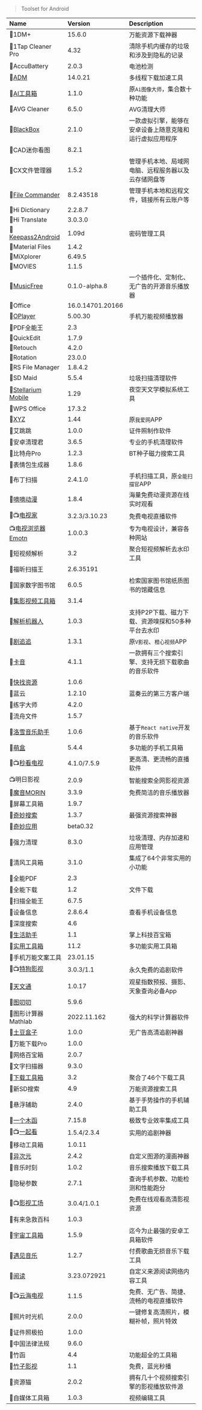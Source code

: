 > Toolset for Android

| Name                 | Version          | Description                                              |
| :------------------- | :--------------- | :------------------------------------------------------- |
| 📱1DM+                | 15.6.0           | 万能资源下载神器                                         |
| 📱1Tap Cleaner Pro    | 4.32             | 清除手机内缓存的垃圾和涉及到隐私的记录                   |
| 📱AccuBattery         | 2.0.3            | 电池检测                                                 |
| 📱[ADM]               | 14.0.21          | 多线程下载加速工具                                       |
| 📱[AI工具箱]          | 1.1.0            | 原`Ai图像大师`，集合数十种功能                           |
| 📱AVG Cleaner         | 6.5.0            | AVG清理大师                                              |
| 📱[BlackBox]          | 2.1.0            | 一款虚拟引擎，能够在安卓设备上随意克隆和运行虚拟应用程序 |
| 📱CAD迷你看图         | 8.2.1            |                                                          |
| 📱CX文件管理器        | 1.5.2            | 管理手机本地、局域网电脑、远程服务器以及云存储网盘等     |
| 📱[File Commander]    | 8.2.43518        | 管理手机本地和远程文件，链接所有云账户等                 |
| 📱Hi Dictionary       | 2.2.8.7          |                                                          |
| 📱Hi Translate        | 3.0.3.0          |                                                          |
| 📱[Keepass2Android]   | 1.09d            | 密码管理工具                                             |
| 📱Material Files      | 1.4.2            |                                                          |
| 📱MiXplorer           | 6.49.5           |                                                          |
| 📱MOVIES              | 1.1.5            |                                                          |
| 📱[MusicFree]         | 0.1.0-alpha.8    | 一个插件化、定制化、无广告的开源音乐播放器               |
| 📱Office              | 16.0.14701.20166 |                                                          |
| 📱[OPlayer]           | 5.00.30          | 手机万能视频播放器                                       |
| 📱PDF全能王           | 2.3              |                                                          |
| 📱QuickEdit           | 1.7.9            |                                                          |
| 📱Retouch             | 4.2.0            |                                                          |
| 📱Rotation            | 23.0.0           |                                                          |
| 📱RS File Manager     | 1.8.4.2          |                                                          |
| 📱SD Maid             | 5.5.4            | 垃圾扫描清理软件                                         |
| 📱[Stellarium Mobile] | 1.29             | 夜空天文学模拟系统工具                                   |
| 📱WPS Office          | 17.3.2           |                                                          |
| 📱[XYZ]               | 1.44             | 原`我爱网`APP                                            |
| 📱艾跳跳              | 1.0.0            | 证件照制作软件                                           |
| 📱安卓清理君          | 3.6.5            | 专业的手机清理软件                                       |
| 📱比特舟Pro           | 1.2.3            | BT种子磁力搜索工具                                       |
| 📱表情包生成器        | 1.8.6            |                                                          |
| 📱布丁扫描            | 2.4.1.0          | 手机扫描工具，原`全能扫描官`APP                          |
| 📱[嘀嘀动漫]          | 1.8.4            | 海量免费动漫资源在线实时观看                             |
| 📱📺[电视家]           | 3.2.3/3.10.23    | 免费电视直播软件                                         |
| 📺[电视浏览器Emotn]   | 1.0.0.3          | 专为电视设计，兼容各种网站                               |
| 📱短视频解析          | 3.2              | 聚合短视频解析去水印工具                                 |
| 📱福昕扫描王          | 2.6.35191        |                                                          |
| 📱国家数字图书馆      | 6.0.5            | 检索国家图书馆纸质图书的馆藏信息                         |
| 📱[集影视频工具箱]    | 3.1.4            |                                                          |
| 📱[解析机器人]        | 1.0.3            | 支持P2P下载、磁力下载、资源嗅探和50多种平台去水印        |
| 📱[剧追追]            | 1.3.1            | 原`V影视`、`橙心视频`APP                                 |
| 📱[卡音]              | 4.1.1            | 一款拥有三个搜索引擎、支持无损下载歌曲的音乐软件         |
| 📱[快找资源]          | 1.0.6            |                                                          |
| 📱蓝云                | 1.2.10           | 蓝奏云的第三方客户端                                     |
| 📱练字大师            | 4.2.0            |                                                          |
| 📱流舟文件            | 1.5.7            |                                                          |
| 📱[洛雪音乐助手]      | 1.0.6            | 基于`React native`开发的音乐软件                         |
| 📱[萌盒]              | 5.4.4            | 多功能的手机工具箱                                       |
| 📱📺[秒看电视]         | 4.1.0/7.5.9      | 更高清、更流畅的直播软件                                 |
| 📺明日影视            | 2.0.9            | 智能搜索全网影视资源                                     |
| 📱[魔音MORIN]         | 3.3.9            | 免费简洁的音乐播放器                                     |
| 📱屏幕工具箱          | 1.9.7            |                                                          |
| 📱[奇妙搜索]          | 1.3.7            | 最强资源搜索神器                                         |
| 📱[奇妙应用]          | beta0.32         |                                                          |
| 📱强力清理            | 8.3.0            | 垃圾清理、内存加速和应用管理                             |
| 📱清风工具箱          | 3.1.0            | 集成了64个非常实用的小功能                               |
| 📱全能PDF             | 2.3              |                                                          |
| 📱全能下载            | 1.2              | 文件下载                                                 |
| 📱扫描全能王          | 6.7.5            |                                                          |
| 📱设备信息            | 2.8.6.4          | 查看手机设备信息                                         |
| 📱深度搜索            | 4.6              |                                                          |
| 📱[生活助手]          | 1.1              | 掌上科技百宝箱                                           |
| 📱[实用工具箱]        | 11.2             | 多功能实用工具箱                                         |
| 📱手机万能文案工具    | 23.01.15         |                                                          |
| 📱📺[特狗影视]         | 3.0.3/1.1        | 永久免费的追剧软件                                       |
| 📱[天文通]            | 1.0.17           | 观星指数预报、摄影、天象查询必备App                      |
| 📱[图叨叨]            | 5.9.6            |                                                          |
| 📱图形计算器 Mathlab  | 2022.11.162      | 强大的科学计算器软件                                     |
| 📱[土豆盒子]          | 1.0.0            | 无广告高清追剧神器                                       |
| 📱万能下载Pro         | 1.0.0            |                                                          |
| 📱网络百宝箱          | 2.0.7            |                                                          |
| 📱文字扫描器          | 9.3.0            |                                                          |
| 📱[下载工具箱]        | 3.2              | 聚合了46个下载工具                                       |
| 📱新SD搜索            | 4.9              | 万能资源搜索工具                                         |
| 📱悬浮辅助            | 2.4.0            | 基于手势操作的手机辅助工具                               |
| 📱[一个木函]          | 7.15.8           | 极致专业效率集成工具                                     |
| 📱📺[一起看]           | 1.5.4/2.3.4      | 实用的追剧神器                                           |
| 📱移动工具箱          | 1.0.11           |                                                          |
| 📱[异次元]            | 2.4.2            | 自定义图源的漫画神器                                     |
| 📱音乐时刻            | 1.0.2            | 音乐搜索播放下载工具                                     |
| 📱隐秘参数            | 2.7.1            | 查询手机参数、功能检测和性能跑分                         |
| 📱📺[影视工场]         | 3.0.4/1.0.1      | 免费在线观看高清影视资源                                 |
| 📱有来急救百科        | 1.0.3            |
| 📱[宇宙工具箱]        | 1.5.9            | 迄今为止最强的安卓工具箱软件                             |
| 📱[遇见音乐]          | 1.2.7            | 付费歌曲无损音乐下载工具                                 |
| 📱[阅读]              | 3.23.072921      | 自定义来源阅读网络内容工具                               |
| 📱📺[云海电视]         | 1.1.5            | 免费、无广告、简捷、流畅的电视直播软件                   |
| 📱照片时光机          | 2.0.0            | 一键修复高清照片，模糊补帧，照片特效                     |
| 📱证件照极拍          | 1.0.0            |                                                          |
| 📱中国法律法规        | 9.6.0            |                                                          |
| 📱竹函                | 4.4              | 功能超全的工具箱                                         |
| 📱[竹子影视]          | 1.1              | 免费，蓝光秒播                                           |
| 📱资源猫              | 2.0.2            | 拥有几十个视频搜索引擎的影视播放软件源                   |
| 📱自媒体工具箱        | 1.0.3            | 视频编辑工具                                             |

[ADM]: https://advanced-download-manager.fileplanet.com/apk '跳转主页'
[AI工具箱]: https://www.lanzout.com/b02djlyqb '跳转下载页'
[BlackBox]: https://github.com/FBlackBox/BlackBox '跳转主页'
[File Commander]: https://www.mobisystems.com/zh-cn/file-commander-premium/ '跳转主页'
[Keepass2Android]: https://github.com/PhilippC/keepass2android '跳转主页'
[MusicFree]: http://musicfree.upup.fun/ '跳转主页'
[OPlayer]: http://www.j9p.com/down/530688.html '跳转下载页'
[Stellarium Mobile]: https://www.stellarium-labs.com/stellarium-mobile-plus/ '跳转主页'
[XYZ]: https://app.qzone520.com/ '跳转下载页'
[嘀嘀动漫]: http://dddh.pub/ '跳转主页'
[电视家]: https://www.idianshijia.com/ '跳转主页'
[电视浏览器Emotn]: https://app.emotn.com/browser/ '跳转主页'
[集影视频工具箱]: https://www.coolapk.com/apk/com.mycp.videocompress '跳转下载页'
[解析机器人]: https://www.lanzoup.com/b02dpt5oj '跳转下载页'
[剧追追]: https://juzz.top/ '跳转下载页'
[卡音]: http://music.ijanz.cn/ '跳转主页'
[快找资源]: https://www.lanzouo.com/b05pa9a2h '跳转下载页'
[洛雪音乐助手]: https://lxmusic.toside.cn/ '跳转主页'
[萌盒]: https://m.cloudcpte.com/ '跳转主页'
[秒看电视]: http://miaokantv.cn/ '跳转主页'
[魔音MORIN]: http://morin.vin/ '跳转主页'
[奇妙搜索]: https://www.lanzout.com/s/magicalsearch '跳转下载页'
[奇妙应用]: https://www.lanzoul.com/s/MagicalApp '跳转下载页'
[生活助手]: https://www.lanzoue.com/iGROO0ywgw1g '跳转下载页'
[实用工具箱]: https://www.sygjx.com/ '跳转主页'
[特狗影视]: https://www.tegouys.com/ '跳转主页'
[天文通]: https://laysky.com/ '跳转主页'
[图叨叨]: https://www.lanzoui.com/s/daodaopic '跳转下载页'
[土豆盒子]: http://tudouhezi.com/ '跳转主页'
[下载工具箱]: https://www.lanzout.com/b05ocg2te '跳转下载页'
[一个木函]: https://www.woobx.cn/ '跳转主页'
[一起看]: https://www.yqk10.app/ '跳转主页'
[异次元]: https://www.lanzoui.com/b00ej0kba '跳转下载页'
[影视工场]: https://www.ysgcapp.com/ '跳转主页'
[宇宙工具箱]: https://www.lanzoui.com/b02cnadsj '跳转下载页'
[遇见音乐]: https://www.lanzoub.com/icubP0mdni9g '跳转下载页'
[阅读]: https://yd.mgz6.cc/ '跳转主页'
[云海电视]: http://www.yunhitv.com/ '跳转主页'
[竹子影视]: https://zhuzi.app/ '跳转主页'
